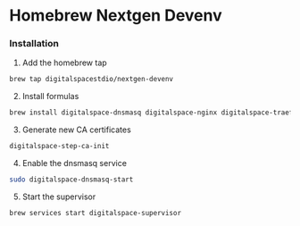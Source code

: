 # Homebrew Nextgen Devenv

### Installation

1. Add the homebrew tap
```bash
brew tap digitalspacestdio/nextgen-devenv
```

2. Install formulas
```bash
brew install digitalspace-dnsmasq digitalspace-nginx digitalspace-traefik digitalspace-supervisor
```

3. Generate new CA certificates
```bash
digitalspace-step-ca-init
```

4. Enable the dnsmasq service
```bash
sudo digitalspace-dnsmasq-start
```

5. Start the supervisor
```bash
brew services start digitalspace-supervisor
```
